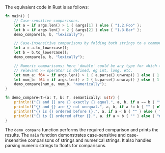 The equivalent code in Rust is as follows:

```rust
fn main() {
    // Case-sensitive comparisons.
    let a = if args.len() > 1 { &args[1] } else { "1.2.Foo" };
    let b = if args.len() > 2 { &args[2] } else { "1.3.Bar" };
    demo_compare(a, b, "lexically");

    // Case-insensitive comparisons by folding both strings to a common case.
    let a = a.to_lowercase();
    let b = b.to_lowercase();
    demo_compare(a, b, "lexically");

    // Numeric comparisons; here 'double' could be any type for which the
    // relevant >> operator is defined, eg int, long, etc.
    let num_a: f64 = if args.len() > 1 { a.parse().unwrap() } else { 1.2 };
    let num_b: f64 = if args.len() > 2 { b.parse().unwrap() } else { 1.3 };
    demo_compare(num_a, num_b, "numerically");
}

fn demo_compare<T>(a: T, b: T, semantically: &str) {
    println!("{} and {} are {} exactly {} equal.", a, b, if a == b { "" } else { "not " }, semantically);
    println!("{} and {} are {} not unequal.", a, b, if a != b { "" } else { "not " }, semantically);
    println!("{} is {} ordered before {}.", a, if a < b { "" } else { "not " }, b);
    println!("{} is {} ordered after {}.", a, if a > b { "" } else { "not " }, b);
}
```

The `demo_compare` function performs the required comparison and prints the results. The `main` function demonstrates case-sensitive and case-insensitive comparisons of strings and numerical strings. It also handles parsing numeric strings to floats for comparisons.
